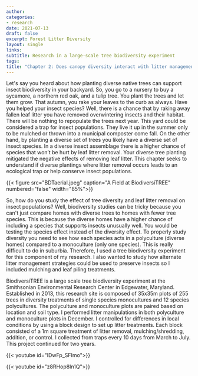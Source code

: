 ```yaml
---
author: 
categories:
- research
date: 2021-07-13
draft: false
excerpt: Forest Litter Diversity
layout: single
links:
subtitle: Research in a large-scale tree biodiversity experiment
tags:
title: "Chapter 2: Does canopy diversity interact with litter management to create ecological traps?" 
---
```

Let's say you heard about how planting diverse native trees can support insect biodiversity in your backyard. So, you go to a nursery to buy a sycamore, a northern red oak, and a tulip tree. You plant the trees and let them grow. That autumn, you rake your leaves to the curb as always. Have you helped your insect species? Well, there is a chance that by raking away fallen leaf litter you have removed overwintering insects and their habitat. There will be nothing to repopulate the trees next year. This yard could be considered a trap for insect populations. They live it up in the summer only to be mulched or thrown into a municipal composter come fall. On the other hand, by planting a diverse set of trees you likely have a diverse set of insect species. In a diverse insect assemblage there is a higher chance of species that won’t be hurt by leaf litter removal. Your diverse tree planting mitigated the negative effects of removing leaf litter. This chapter seeks to understand if diverse plantings where litter removal occurs leads to an ecological trap or help conserve insect populations. 

{{< figure src="BDTaerial.jpeg" caption="A Field at BiodiversiTREE" numbered="false" width="85%">}}

So, how do you study the effect of tree diversity and leaf litter removal on insect populations? Well, biodiversity studies can be tricky because you can't just compare homes with diverse trees to homes with fewer tree species. This is because the diverse homes have a higher chance of including a species that supports insects unusually well. You would be testing the species effect instead of the diversity effect. To properly study diversity you need to see how each species acts in a polyculture (diverse homes) compared to a monoculture (only one species). This is really difficult to do in suburbia. Therefore, I used a tree biodiversity experiment for this component of my research. I also wanted to study how alternate litter management strategies could be used to preserve insects so I included mulching and leaf piling treatments.

BiodiversiTREE is a large scale tree biodiversity experiment at the Smithsonian Environmental Research Center in Edgewater, Maryland. Established in 2013, this research site is composed of 35x35m plots of 255 trees in diversity treatments of single species monocultures and 12 species polycultures. The polyculture and monoculture plots are paired based on location and soil type. I performed litter manipulations in both polyculture and monoculture plots in December. I controlled for differences in local conditions by using a block design to set up litter treatments. Each block consisted of a 1m square treatment of litter removal, mulching/shredding, addition, or control. I collected from traps every 10 days from March to July. This project continued for two years.
 
{{< youtube id="IDwFp_SFImo">}}
                                              


{{< youtube id="z8RHop8In1Q">}}



